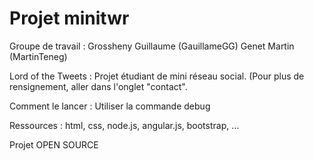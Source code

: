 # Projet minitwr

Groupe de travail : 
	Grossheny Guillaume (GauillameGG)
	Genet Martin (MartinTeneg)

Lord of the Tweets :
  Projet étudiant de mini réseau social. (Pour plus de rensignement,
  aller dans l'onglet "contact".
  
Comment le lancer :
  Utiliser la commande debug


Ressources : html, css, node.js, angular.js, bootstrap, ...


Projet OPEN SOURCE
